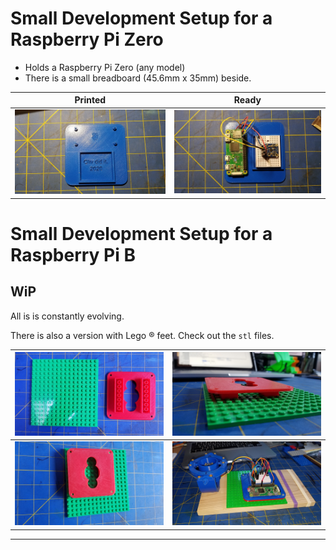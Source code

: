 # Small Development Setup for a Raspberry Pi Zero
- Holds a Raspberry Pi Zero (any model)
- There is a small breadboard (45.6mm x 35mm) beside.

| Printed                          | Ready                        |
|:--------------------------------:|:----------------------------:|
| ![Printed](./images/printed.jpg) | ![Ready](./images/ready.jpg) |

# Small Development Setup for a Raspberry Pi B

## WiP
All is is constantly evolving.

There is also a version with Lego &reg; feet.
Check out the `stl` files.

| ![01](./images/01.lego.jpg) | ![02](./images/02.lego.jpg) |
|:---------------------------:|:---------------------------:|
| ![03](./images/03.lego.jpg) | ![04](./images/04.lego.jpg) |


---
